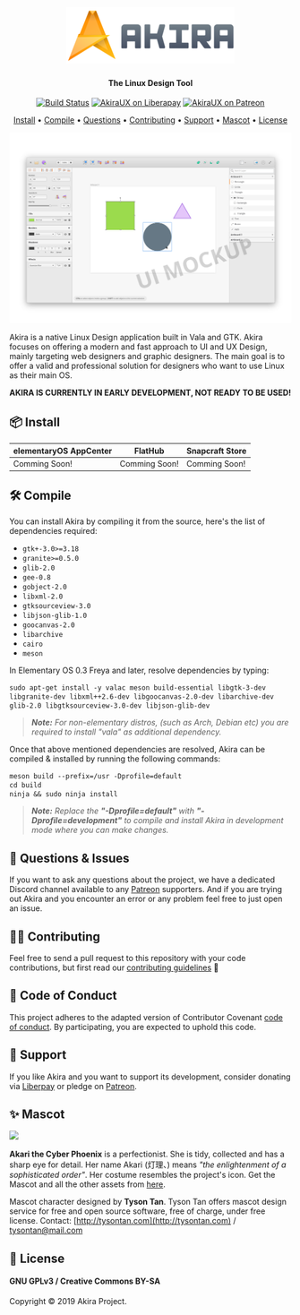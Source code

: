 <h1 align="center">
    <br>
    <img src="akira-logo-transparent.png" alt="Akira">
</h1>
<h4 align="center">The Linux Design Tool</h4>
<p align="center">
    <a href="https://travis-ci.org/akiraux/Akira"><img src="https://travis-ci.org/akiraux/Akira.svg"
            alt="Build Status"></a>
    <a href="https://liberapay.com/AkiraUX"><img
            src="http://img.shields.io/liberapay/patrons/AkiraUX.svg?logo=liberapay" alt="AkiraUX on Liberapay"></a>
    <a href="https://www.patreon.com/akiraux"><img
            src="https://img.shields.io/badge/patreon-donate-orange.svg?logo=patreon" alt="AkiraUX on Patreon"></a>
</p>
<p align="center">
    <a href="#-install">Install</a> •
    <a href="#-compile">Compile</a> •
    <a href="#-questions-issues">Questions</a> •
    <a href="#-contributing">Contributing</a> •
    <a href="#-support">Support</a> •
    <a href="#-mascot">Mascot</a> •
    <a href="#-license">License</a>
</p>

![screenshot](akira-screenshot.png)

Akira is a native Linux Design application built in Vala and GTK. Akira focuses on offering a modern and fast approach to UI and UX Design, mainly targeting web designers and graphic designers. The main goal is to offer a valid and professional solution for designers who want to use Linux as their main OS.

**AKIRA IS CURRENTLY IN EARLY DEVELOPMENT, NOT READY TO BE USED!**

## 📦 Install

| elementaryOS AppCenter 	| FlatHub       	| Snapcraft Store 	|
|------------------------	|---------------	|-----------------	|
| Comming Soon!          	| Comming Soon! 	| Comming Soon!   	|

## 🛠 Compile

You can install Akira by compiling it from the source, here's the list of dependencies required:
 - `gtk+-3.0>=3.18`
 - `granite>=0.5.0`
 - `glib-2.0`
 - `gee-0.8`
 - `gobject-2.0`
 - `libxml-2.0`
 - `gtksourceview-3.0`
 - `libjson-glib-1.0`
 - `goocanvas-2.0`
 - `libarchive`
 - `cairo`
 - `meson`
 
 In Elementary OS 0.3 Freya and later, resolve dependencies by typing:
 ```
 sudo apt-get install -y valac meson build-essential libgtk-3-dev libgranite-dev libxml++2.6-dev libgoocanvas-2.0-dev libarchive-dev glib-2.0 libgtksourceview-3.0-dev libjson-glib-dev
 ```

> _**Note:** For non-elementary distros, (such as Arch, Debian etc) you are required to install "vala" as additional dependency._

Once that above mentioned dependencies are resolved, Akira can be compiled &amp; installed by running the following commands:
```
meson build --prefix=/usr -Dprofile=default
cd build
ninja && sudo ninja install
```

> _**Note:** Replace the **"-Dprofile=default"** with **"-Dprofile=development"** to compile and install Akira in development mode where you can make changes._

## 🤔 Questions &amp; Issues

If you want to ask any questions about the project, we have a dedicated Discord channel available to any [Patreon](https://www.patreon.com/akiraux) supporters. And if you are trying out Akira and you encounter an error or any problem feel free to just open an issue.

## 👨‍💻 Contributing

Feel free to send a pull request to this repository with your code contributions, but first read our [contributing guidelines](CONTRIBUTING.md) :page_with_curl:

## 📌 Code of Conduct

This project adheres to the adapted version of Contributor Covenant [code of conduct](.github/CODE_OF_CONDUCT.md). By participating, you are expected to uphold this code.

## 🎉 Support

If you like Akira and you want to support its development, consider donating via [Liberpay](https://liberapay.com/AkiraUX/) or pledge on [Patreon](https://www.patreon.com/akiraux).

## ✨ Mascot

![](https://raw.githubusercontent.com/akiraux/assets/master/mascot/akira-mascot-akari.png)

**Akari the Cyber Phoenix** is a perfectionist. She is tidy, collected and has a sharp eye for detail. Her name Akari (灯理、) means *"the enlightenment of a sophisticated order"*. Her costume resembles the project's icon. Get the Mascot and all the other assets from [here](https://github.com/akiraux/assets).

Mascot character designed by **Tyson Tan**.
Tyson Tan offers mascot design service for free and open source software, free of charge, under free license.
Contact: [http://tysontan.com](http://tysontan.com)  / [tysontan@mail.com](mailto:tysontan@mail.com)

## 📜 License
#### GNU GPLv3 / Creative Commons BY-SA

Copyright © 2019 Akira Project.
